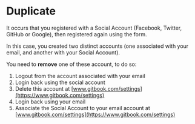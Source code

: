 # Duplicate

It occurs that you registered with a Social Account \(Facebook, Twitter, GitHub or Google\), then registered again using the form.

In this case, you created two distinct accounts \(one associated with your email, and another with your Social Account\).

You need to **remove** one of these account, to do so:

1. Logout from the account associated with your email
2. Login back using the social account
3. Delete this account at [www.gitbook.com/settings](https://www.gitbook.com/settings)
4. Login back using your email
5. Associate the Social Account to your email account at [www.gitbook.com/settings](https://www.gitbook.com/settings)

